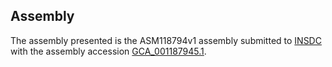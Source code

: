 Assembly
--------

The assembly presented is the ASM118794v1 assembly submitted to
[INSDC](https://www.insdc.org) with the assembly accession
[GCA\_001187945.1](http://www.ebi.ac.uk/ena/data/view/GCA_001187945.1).
